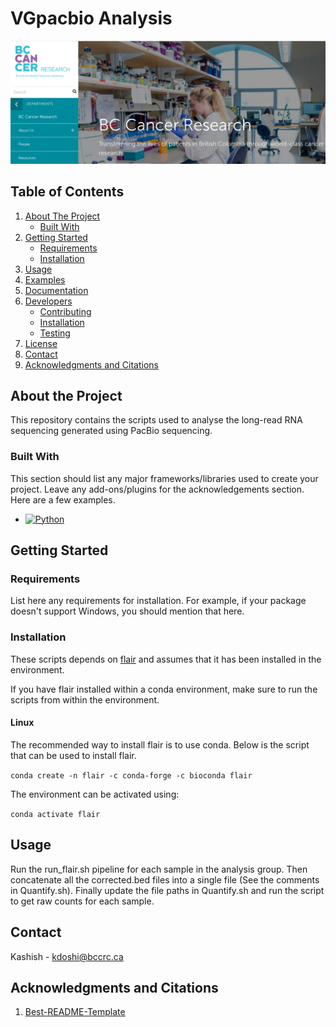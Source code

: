 <!-- PROJECT SHIELDS -->
<!--
*** I'm using markdown "reference style" links for readability.
*** Reference links are enclosed in brackets [ ] instead of parentheses ( ).
*** See the bottom of this document for the declaration of the reference variables
*** for contributors-url, forks-url, etc. This is an optional, concise syntax you may use.
*** https://www.markdownguide.org/basic-syntax/#reference-style-links
-->

# VGpacbio Analysis

[![Project Image][project-image]](https://bccrc.ca)

## Table of Contents

<!-- TABLE OF CONTENTS -->
  <ol>
    <li>
      <a href="#about-the-project">About The Project</a>
      <ul>
        <li><a href="#built-with">Built With</a></li>
      </ul>
    </li>
    <li>
      <a href="#getting-started">Getting Started</a>
      <ul>
        <li><a href="#requirements">Requirements</a></li>
        <li><a href="#installation">Installation</a></li>
      </ul>
    </li>
    <li><a href="#usage">Usage</a></li>
    <li><a href="#examples">Examples</a></li>
    <li><a href="#documentation">Documentation</a></li>
    <li>
      <a href="#developers">Developers</a>
      <ul>
        <li><a href="#contributing">Contributing</a></li>
        <li><a href="#installation-1">Installation</a></li>
        <li><a href="#testing">Testing</a></li>
      </ul>
    </li>
    <li><a href="#license">License</a></li>
    <li><a href="#contact">Contact</a></li>
    <li><a href="#acknowledgments-and-citations">Acknowledgments and Citations</a></li>
  </ol>

## About the Project

This repository contains the scripts used to analyse the long-read RNA sequencing generated using PacBio sequencing. 

### Built With

This section should list any major frameworks/libraries used to create your project. Leave any add-ons/plugins for the acknowledgements section. Here are a few examples.

* [![Python][Python-shield]][Python-url]

## Getting Started

### Requirements

List here any requirements for installation. For example, if your package doesn't support Windows,
you should mention that here.

### Installation

These scripts depends on [flair](https://flair.readthedocs.io/en/latest/) and assumes that it has been installed in the environment. 

If you have flair installed within a conda environment, make sure to run the scripts from within the environment. 

#### Linux
The recommended way to install flair is to use conda. Below is the script that can be used to install flair.

`
conda create -n flair -c conda-forge -c bioconda flair
`

The environment can be activated using:

`
conda activate flair
`

## Usage

Run the run_flair.sh pipeline for each sample in the analysis group. Then concatenate all the corrected.bed files into a single file (See the comments in Quantify.sh). Finally update the file paths in Quantify.sh and run the script to get raw counts for each sample.

## Contact

Kashish - kdoshi@bccrc.ca

## Acknowledgments and Citations

1. [Best-README-Template](https://github.com/othneildrew/Best-README-Template)


<!-- MARKDOWN LINKS & IMAGES -->
<!-- https://www.markdownguide.org/basic-syntax/#reference-style-links -->
[project-image]: images/bccrc-website.png
[Python-shield]: https://img.shields.io/badge/python-3670A0?style=for-the-badge&logo=python&logoColor=ffdd54
[Python-url]: https://www.python.org/
[R-shield]: https://img.shields.io/badge/R-2266b8?style=for-the-badge&logo=r&logoColor=white
[R-url]: https://www.r-project.org/
[TypeScript-shield]: https://img.shields.io/badge/TypeScript-3178C6?style=for-the-badge&logo=typescript&logoColor=white
[TypeScript-url]: https://www.typescriptlang.org/
[React.js]: https://img.shields.io/badge/React-20232A?style=for-the-badge&logo=react&logoColor=61DAFB
[React-url]: https://reactjs.org/
[Bootstrap-shield]: https://img.shields.io/badge/Bootstrap-563D7C?style=for-the-badge&logo=bootstrap&logoColor=white
[Bootstrap-url]: https://getbootstrap.com


